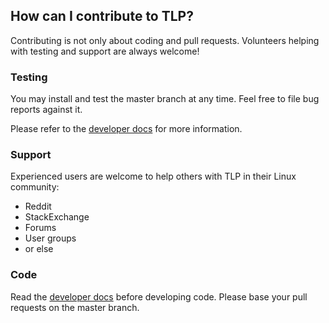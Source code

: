 ## How can I contribute to TLP?

Contributing is not only about coding and pull requests. Volunteers helping
with testing and support are always welcome!

### Testing
You may install and test the master branch at any time. Feel free to
file bug reports against it.

Please refer to the [developer docs](https://linrunner.de/en/tlp/docs/tlp-developer-documentation.html)
for more information.

### Support
Experienced users are welcome to help others with TLP
in their Linux community:

* Reddit
* StackExchange
* Forums
* User groups
* or else

### Code

Read the [developer docs](https://linrunner.de/en/tlp/docs/tlp-developer-documentation.html)
before developing code. Please base your pull requests on the master branch.
